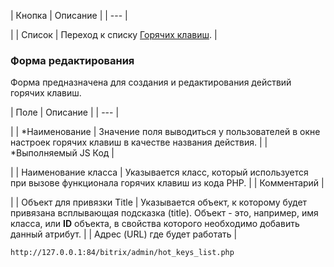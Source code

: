 | Кнопка | Описание |
| --- |

|
| Список | Переход к списку [Горячих клавиш](/user_help/settings/settings/user_settings/hot_keys_list.php). |

### Форма редактирования

Форма предназначена для создания и редактирования действий горячих клавиш.

| Поле | Описание |
| --- |

|
| \*Наименование | Значение поля выводиться у пользователей в окне настроек горячих клавиш в качестве названия действия. |
| \*Выполняемый JS Код |

|
| Наименование класса | Указывается класс, который используется при вызове функционала горячих клавиш из кода PHP. |
| Комментарий |

|
| Объект для привязки Title | Указывается объект, к которому будет привязана всплывающая подсказка (title). Объект - это, например, имя класса, или **ID** объекта, в свойства которого необходимо добавить данный атрибут. |
| Адрес (URL) где будет работать |

``` http://127.0.0.1:84/bitrix/admin/hot_keys_list.php  ```